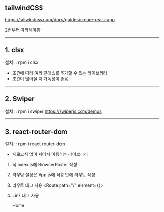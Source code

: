 ## tailwindCSS

https://tailwindcss.com/docs/guides/create-react-app

2번부터 따라해야함

---

## 1. clsx

설치 :: npm i clsx

- 조건에 따라 여러 클래스를 추가할 수 있는 라이브러리
- 조건이 많아질 때 가독성이 좋음

---

## 2. Swiper

설치 :: npm i swiper
https://swiperjs.com/demos

---

## 3. react-router-dom

설치 :: npm i react-router-dom

- 새로고침 없이 페이지 이동하는 라이브러리

1. 꼭 index.js에 BrowserRouter 작성
    <BrowserRouter>

2. 라우팅 설정은 App.js에 작성
    <Routes>안에 라우트 작성

3. 라우트 태그 사용
    <Route path="/" element={<Home />}>

4. Link 태그 사용
    <Link to="/">Home</Link>